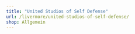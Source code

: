 ```yaml
---
title: "United Studios of Self Defense"
url: /livermore/united-studios-of-self-defense/
shop: Allgemein
---
```

